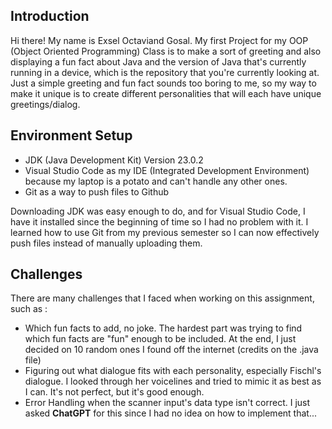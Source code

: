## Introduction

Hi there! My name is Exsel Octaviand Gosal. My first Project for my OOP (Object Oriented Programming) Class is to make a sort of greeting and also displaying a fun fact about Java and the version of Java that's currently running in a device, which is the repository that you're currently looking at. Just a simple greeting and fun fact sounds too boring to me, so my way to make it unique is to create different personalities that will each have unique greetings/dialog.

## Environment Setup

- JDK (Java Development Kit) Version 23.0.2 
- Visual Studio Code as my IDE (Integrated Development Environment) because my laptop is a potato and can't handle any other ones.
- Git as a way to push files to Github

Downloading JDK was easy enough to do, and for Visual Studio Code, I have it installed since the beginning of time so I had no problem with it. I learned how to use Git from my previous semester so I can now effectively push files instead of manually uploading them.

## Challenges

There are many challenges that I faced when working on this assignment, such as :

- Which fun facts to add, no joke. The hardest part was trying to find which fun facts are "fun" enough to be included. At the end, I just decided on 10 random ones I found off the internet (credits on the .java file)
- Figuring out what dialogue fits with each personality, especially Fischl's dialogue. I looked through her voicelines and tried to mimic it as best as I can. It's not perfect, but it's good enough.
- Error Handling when the scanner input's data type isn't correct. I just asked **ChatGPT** for this since I had no idea on how to implement that...

